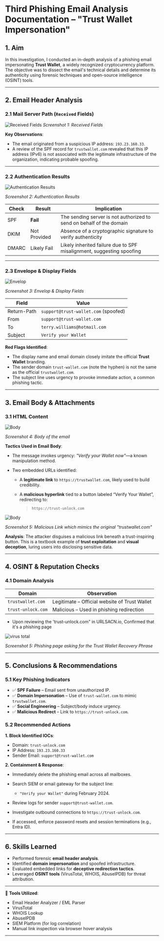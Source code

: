 # **Third Phishing Email Analysis Documentation – "Trust Wallet Impersonation"**


## 1. Aim

In this investigation, I conducted an in-depth analysis of a phishing email impersonating **Trust Wallet**, a widely recognized cryptocurrency platform. The objective was to dissect the email's technical details and determine its authenticity using forensic techniques and open-source intelligence (OSINT) tools.

---

## 2. Email Header Analysis

### 2.1 Mail Server Path (`Received` Fields)

![Received Fields](images/recieved.png)
*Screenshot 1: Received Fields*

**Key Observations**:

* The email originated from a suspicious IP address: `193.23.160.33`.
* A review of the SPF record for `trustwallet.com` revealed that this IP address (IPv6) is not associated with the legitimate infrastructure of the organization, indicating probable spoofing.

---

### 2.2 Authentication Results

![Authentication Results](images/auth.png)

*Screenshot 2: Authentication Results*

| **Check** | **Result**   | **Implication**                                                       |
| --------- | ------------ | --------------------------------------------------------------------- |
| SPF       | **Fail**     | The sending server is not authorized to send on behalf of the domain  |
| DKIM      | Not Provided | Absence of a cryptographic signature to verify authenticity           |
| DMARC     | Likely Fail  | Likely inherited failure due to SPF misalignment, suggesting spoofing |

---

### 2.3 Envelope & Display Fields

![Envelop](images/envelop.png)

*Screenshot 3: Envelop & Display Fields*

| **Field**   | **Value**                            |
| ----------- | ------------------------------------ |
| Return-Path | `support@trust-wallet.com` (spoofed) |
| From        | `support@trust-wallet.com`           |
| To          | `terry.williams@hotmail.com`         |
| Subject     | `Verify your Wallet`                 |

**Red Flags Identified**:

* The display name and email domain closely imitate the official **Trust Wallet** branding.
* The sender domain `trust-wallet.com` (note the hyphen) is not the same as the official `trustwallet.com`.
* The subject line uses urgency to provoke immediate action, a common phishing tactic.

---

## 3. Email Body & Attachments

### 3.1 HTML Content

![Body](images/body.png)

*Screenshot 4: Body of the email*

**Tactics Used in Email Body**:

* The message invokes urgency: *"Verify your Wallet now"*—a known manipulation method.
* Two embedded URLs identified:

  * A **legitimate link** to `https://trustwallet.com`, likely used to build credibility.
  * A **malicious hyperlink** tied to a button labeled “Verify Your Wallet”, redirecting to:

    > `https://trust-unlock.com`

![Body](images/body1.png)

*Screenshot 5: Malicious Link which mimics the original "trustwallet.com"*

**Analysis**:
The attacker disguises a malicious link beneath a trust-inspiring button. This is a textbook example of **trust exploitation** and **visual deception**, luring users into disclosing sensitive data.

---

## 4. OSINT & Reputation Checks

### 4.1 Domain Analysis

| **Domain**         | **Observation**                                   |
| ------------------ | ------------------------------------------------- |
| `trustwallet.com`  | Legitimate – Official website of Trust Wallet     |
| `trust-unlock.com` | Malicious – Used in phishing redirection          |

* Upon reviewing the 'trust-unlock.com" in URLSACN.io, Confirmed that it's a phishing page 

![virus total](images/trus-unlock.png)

*Screenshot 5: Phishing page asking for the Trust Wallet Recovery Phrase*

---

## 5. Conclusions & Recommendations

### 5.1 Key Phishing Indicators

* ✅ **SPF Failure** – Email sent from unauthorized IP.
* ✅ **Domain Impersonation** – Use of `trust-wallet.com` to mimic `trustwallet.com`.
* ✅ **Social Engineering** – Subject/body induce urgency.
* ✅ **Malicious Redirect** – Link to `https://trust-unlock.com`.

### 5.2 Recommended Actions

**1. Block Identified IOCs**:

* Domain: `trust-unlock.com`
* IP Address: `193.23.160.33`
* Sender Email: `support@trust-wallet.com`

**2. Containment & Response**:

* Immediately delete the phishing email across all mailboxes.
* Search SIEM or email gateway for the subject line:

  * `"Verify your Wallet"` during February 2024.
* Review logs for sender `support@trust-wallet.com`.
* Investigate outbound connections to `https://trust-unlock.com`.
* If accessed, enforce password resets and session terminations (e.g., Entra ID).

---

## 6. Skills Learned

* Performed forensic **email header analysis**.
* Identified **domain impersonation** and spoofed infrastructure.
* Evaluated embedded links for **deceptive redirection tactics**.
* Leveraged **OSINT tools** (VirusTotal, WHOIS, AbuseIPDB) for threat attribution.

---

🔧 **Tools Utilized**:

* Email Header Analyzer / EML Parser
* VirusTotal
* WHOIS Lookup
* AbuseIPDB
* SIEM Platform (for log correlation)
* Manual link inspection via browser hover analysis

---
